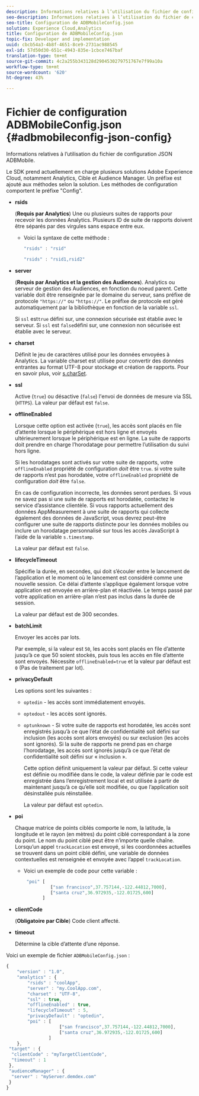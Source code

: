 ```yaml
---
description: Informations relatives à l’utilisation du fichier de configuration JSON ADBMobile.
seo-description: Informations relatives à l’utilisation du fichier de configuration JSON ADBMobile.
seo-title: Configuration de ADBMobileConfig.json
solution: Experience Cloud,Analytics
title: Configuration de ADBMobileConfig.json
topic-fix: Developer and implementation
uuid: cbcb54a3-4b8f-4651-8ce9-2731ac988545
exl-id: 57d50d30-651c-4943-835e-1cbce7467baf
translation-type: tm+mt
source-git-commit: 4c2a255b343128d2904530279751767e7f99a10a
workflow-type: tm+mt
source-wordcount: '620'
ht-degree: 43%

---
```


# Fichier de configuration ADBMobileConfig.json {#adbmobileconfig-json-config}

Informations relatives à l’utilisation du fichier de configuration JSON ADBMobile.

Le SDK prend actuellement en charge plusieurs solutions Adobe Experience Cloud, notamment Analytics, Cible et Audience Manager. Un préfixe est ajouté aux méthodes selon la solution. Les méthodes de configuration comportent le préfixe &quot;Config&quot;.

* **rsids**

   (**Requis par Analytics**) Une ou plusieurs suites de rapports pour recevoir les données Analytics. Plusieurs ID de suite de rapports doivent être séparés par des virgules sans espace entre eux.

   * Voici la syntaxe de cette méthode :

      ```js
      "rsids" : "rsid"
      ```

      ```js
      "rsids" : "rsid1,rsid2"
      ```

* **server**

   (**Requis par Analytics et la gestion des Audiences**). Analytics ou serveur de gestion des Audiences, en fonction du noeud parent. Cette variable doit être renseignée par le domaine du serveur, sans préfixe de protocole `"https://"` ou `"https://"`. Le préfixe de protocole est géré automatiquement par la bibliothèque en fonction de la variable `ssl`.

   Si `ssl` est`true` défini sur, une connexion sécurisée est établie avec le serveur. Si `ssl` est `false`défini sur, une connexion non sécurisée est établie avec le serveur.

* **charset**

   Définit le jeu de caractères utilisé pour les données envoyées à Analytics. La variable charset est utilisée pour convertir des données entrantes au format UTF-8 pour stockage et création de rapports. Pour en savoir plus, voir [s.charSet](https://docs.adobe.com/content/help/fr-FR/analytics/implementation/vars/config-vars/charset.html).

* **ssl**

   Active (`true`) ou désactive (`false`) l&#39;envoi de données de mesure via SSL (`HTTPS`). La valeur par défaut est `false`.

* **offlineEnabled**

   Lorsque cette option est activée (`true`), les accès sont placés en file d’attente lorsque le périphérique est hors ligne et envoyés ultérieurement lorsque le périphérique est en ligne. La suite de rapports doit prendre en charge l’horodatage pour permettre l’utilisation du suivi hors ligne.

   Si les horodatages sont activés sur votre suite de rapports, votre `offlineEnabled` propriété de configuration *doit* être `true`. si votre suite de rapports n’est pas horodatée, votre `offlineEnabled` propriété de configuration *doit* être `false`.

   En cas de configuration incorrecte, les données seront perdues. Si vous ne savez pas si une suite de rapports est horodatée, contactez le service d’assistance clientèle. Si vous rapports actuellement des données AppMeasurement à une suite de rapports qui collecte également des données de JavaScript, vous devrez peut-être configurer une suite de rapports distincte pour les données mobiles ou inclure un horodatage personnalisé sur tous les accès JavaScript à l’aide de la variable `s.timestamp`.

   La valeur par défaut est `false`.

* **lifecycleTimeout**

   Spécifie la durée, en secondes, qui doit s’écouler entre le lancement de l’application et le moment où le lancement est considéré comme une nouvelle session. Ce délai d’attente s’applique également lorsque votre application est envoyée en arrière-plan et réactivée. Le temps passé par votre application en arrière-plan n’est pas inclus dans la durée de session.

   La valeur par défaut est de 300 secondes.

* **batchLimit**

   Envoyer les accès par lots.

   Par exemple, si la valeur est `50`, les accès sont placés en file d’attente jusqu’à ce que 50 soient stockés, puis tous les accès en file d’attente sont envoyés. Nécessite `offlineEnabled=true` et la valeur par défaut est `0` (Pas de traitement par lot).

* **privacyDefault**

   Les options sont les suivantes :

   * `optedin` - les accès sont immédiatement envoyés.
   * `optedout` - les accès sont ignorés.
   * `optunknown` - Si votre suite de rapports est horodatée, les accès sont enregistrés jusqu’à ce que l’état de confidentialité soit défini sur inclusion (les accès sont alors envoyés) ou sur exclusion (les accès sont ignorés). Si la suite de rapports ne prend pas en charge l’horodatage, les accès sont ignorés jusqu’à ce que l’état de confidentialité soit défini sur « inclusion ».

      Cette option définit uniquement la valeur par défaut. Si cette valeur est définie ou modifiée dans le code, la valeur définie par le code est enregistrée dans l’enregistrement local et est utilisée à partir de maintenant jusqu’à ce qu’elle soit modifiée, ou que l’application soit désinstallée puis réinstallée.

      La valeur par défaut est `optedin`.

* **poi**

   Chaque matrice de points ciblés comporte le nom, la latitude, la longitude et le rayon (en mètres) du point ciblé correspondant à la zone du point. Le nom du point ciblé peut être n’importe quelle chaîne. Lorsqu’un appel `trackLocation` est envoyé, si les coordonnées actuelles se trouvent dans un point ciblé défini, une variable de données contextuelles est renseignée et envoyée avec l’appel `trackLocation`.

   * Voici un exemple de code pour cette variable :

      ```js
       "poi" [ 
                ["san francisco",37.757144,-122.44812,7000], 
                ["santa cruz",36.972935,-122.01725,600] 
             ]
      ```

* **clientCode**

   (**Obligatoire par Cible**) Code client affecté.

* **timeout**

   Détermine la cible d’attente d’une réponse.

Voici un exemple de fichier `ADBMobileConfig.json` :

```js
{ 
    "version" : "1.0",
    "analytics" : {
        "rsids" : "coolApp",
        "server" : "my.CoolApp.com",
        "charset" : "UTF-8",
        "ssl" : true,
        "offlineEnabled" : true,
        "lifecycleTimeout" : 5,
        "privacyDefault" : "optedin",
        "poi" : [ 
                    ["san francisco",37.757144,-122.44812,7000],
                    ["santa cruz",36.972935,-122.01725,600]
                ]
    },
 "target" : {
  "clientCode" : "myTargetClientCode",
  "timeout" : 1
 },
 "audienceManager" : {
  "server" : "myServer.demdex.com"
 }
}
```
